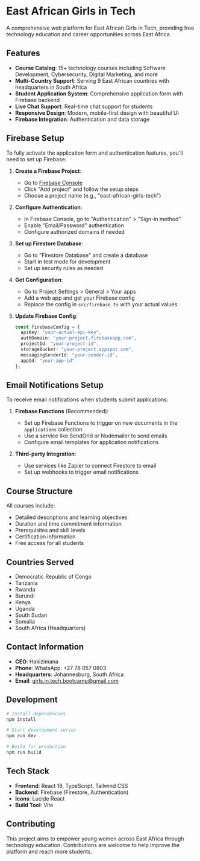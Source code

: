 # East African Girls in Tech

A comprehensive web platform for East African Girls in Tech, providing free technology education and career opportunities across East Africa.

## Features

- **Course Catalog**: 15+ technology courses including Software Development, Cybersecurity, Digital Marketing, and more
- **Multi-Country Support**: Serving 9 East African countries with headquarters in South Africa
- **Student Application System**: Comprehensive application form with Firebase backend
- **Live Chat Support**: Real-time chat support for students
- **Responsive Design**: Modern, mobile-first design with beautiful UI
- **Firebase Integration**: Authentication and data storage

## Firebase Setup

To fully activate the application form and authentication features, you'll need to set up Firebase:

1. **Create a Firebase Project**:
   - Go to [Firebase Console](https://console.firebase.google.com/)
   - Click "Add project" and follow the setup steps
   - Choose a project name (e.g., "east-african-girls-tech")

2. **Configure Authentication**:
   - In Firebase Console, go to "Authentication" > "Sign-in method"
   - Enable "Email/Password" authentication
   - Configure authorized domains if needed

3. **Set up Firestore Database**:
   - Go to "Firestore Database" and create a database
   - Start in test mode for development
   - Set up security rules as needed

4. **Get Configuration**:
   - Go to Project Settings > General > Your apps
   - Add a web app and get your Firebase config
   - Replace the config in `src/firebase.ts` with your actual values

5. **Update Firebase Config**:
   ```typescript
   const firebaseConfig = {
     apiKey: "your-actual-api-key",
     authDomain: "your-project.firebaseapp.com",
     projectId: "your-project-id",
     storageBucket: "your-project.appspot.com",
     messagingSenderId: "your-sender-id",
     appId: "your-app-id"
   };
   ```

## Email Notifications Setup

To receive email notifications when students submit applications:

1. **Firebase Functions** (Recommended):
   - Set up Firebase Functions to trigger on new documents in the `applications` collection
   - Use a service like SendGrid or Nodemailer to send emails
   - Configure email templates for application notifications

2. **Third-party Integration**:
   - Use services like Zapier to connect Firestore to email
   - Set up webhooks to trigger email notifications

## Course Structure

All courses include:
- Detailed descriptions and learning objectives
- Duration and time commitment information
- Prerequisites and skill levels
- Certification information
- Free access for all students

## Countries Served

- Democratic Republic of Congo
- Tanzania
- Rwanda
- Burundi
- Kenya
- Uganda
- South Sudan
- Somalia
- South Africa (Headquarters)

## Contact Information

- **CEO**: Hakizimana
- **Phone**: WhatsApp: +27 78 057 0803
- **Headquarters**: Johannesburg, South Africa
- **Email**: girls.in.tech.bootcamp@gmail.com

## Development

```bash
# Install dependencies
npm install

# Start development server
npm run dev

# Build for production
npm run build
```

## Tech Stack

- **Frontend**: React 18, TypeScript, Tailwind CSS
- **Backend**: Firebase (Firestore, Authentication)
- **Icons**: Lucide React
- **Build Tool**: Vite

## Contributing

This project aims to empower young women across East Africa through technology education. Contributions are welcome to help improve the platform and reach more students.

